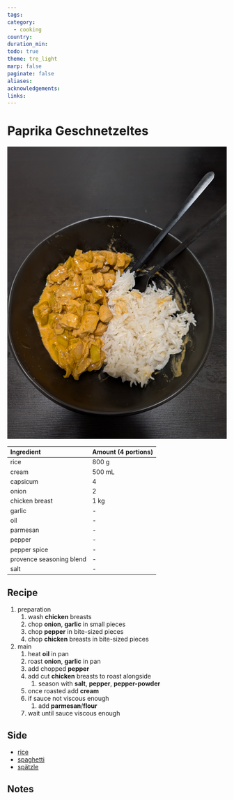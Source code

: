 ```yaml
---
tags: 
category:
  - cooking
country: 
duration_min: 
todo: true
theme: tre_light
marp: false
paginate: false
aliases: 
acknowledgements: 
links:
---
```



# Paprika Geschnetzeltes

![300](../gfx/PXL_20250401_084821659.jpg)

|Ingredient|Amount (4 portions)|
| :- | :- |
|rice|800 g|
|cream|500 mL|
|capsicum|4|
|onion|2|
|chicken breast|1 kg|
|garlic|-|
|oil|-|
|parmesan|-|
|pepper|-|
|pepper spice|-|
|provence seasoning blend|-|
|salt|-|

## Recipe
1. preparation
    1. wash **chicken** breasts
    1. chop **onion**, **garlic** in small pieces
    1. chop **pepper** in bite-sized pieces
    1. chop **chicken** breasts in bite-sized pieces
1. main
    1. heat **oil** in pan
    1. roast **onion**, **garlic** in pan
    1. add chopped **pepper**
    1. add cut **chicken** breasts to roast alongside
        1. season with **salt**, **pepper**, **pepper-powder**
    1. once roasted add **cream**
    1. if sauce not viscous enough
        1. add **parmesan**/**flour**
    1. wait until sauce viscous enough

## Side
* [rice](./Rice.md)
* [spaghetti](Pasta.md)
* [spätzle](./Spaetzle.md)

## Notes

